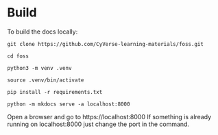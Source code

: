 # Build

To build the docs locally:
```
git clone https://github.com/CyVerse-learning-materials/foss.git

cd foss

python3 -m venv .venv

source .venv/bin/activate

pip install -r requirements.txt

python -m mkdocs serve -a localhost:8000
```
Open a browser and go to https://localhost:8000 If something is already running on localhost:8000 just change the port in the command.
